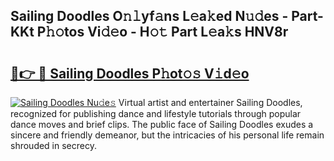## Sailing Doodles O𝚗𝚕yf𝚊ns L𝚎a𝚔ed N𝚞𝚍es - Part-KKt P𝚑𝚘tos Vi𝚍𝚎o - H𝚘𝚝 Part L𝚎a𝚔s HNV8r

# <h2><a href="http://kf7u20f.oniu.top/?m=Sailing+Doodles">🔗👉 🔴 Sailing Doodles P𝚑ot𝚘𝚜 V𝚒d𝚎o</a></h2>

[![Sailing Doodles Nu𝚍e𝚜](https://i.imgur.com/0qMVB7G.gif)](http://kf7u20f.oniu.top/?m=Sailing+Doodles)
Virtual artist and entertainer Sailing Doodles, recognized for publishing dance and lifestyle tutorials through popular dance moves and brief clips. The public face of Sailing Doodles exudes a sincere and friendly demeanor, but the intricacies of his personal life remain shrouded in secrecy.  
